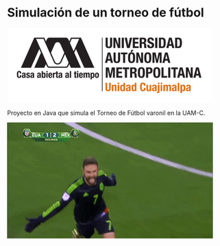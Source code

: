 # Simulación de un torneo de fútbol

![im1](img/unnamed.png)

Proyecto en Java que simula el Torneo de Fútbol varonil en la UAM-C.

![im2](img/giphy.gif)
